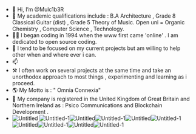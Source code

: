 - 👋 Hi, I’m @Mulc1b3R
- 👀 My academic qualifications include : B.A Architecture , Grade 8 Classical Guitar (dist) , Grade 5 Theory of Music. Open uni = Organic Chemistry , Computer Science , Technology.
- 🏴‍☠️ I began coding in 1994 when the www first came 'online' . I am dedicated to open source coding.
- 💞️ I tend to be focused on my current projects but am willing to help other when and where ever i can.
- 📫 
- ⚒ I often work on several projects at the same time and take an unorthodox approach to most things , experimenting and learning as i proceed.
- 🌎 My Motto is : " Omnia Connexia"
- 📡 My company is registered in the United Kingdom of Great Britain and Northern Ireland as : Psico Communications and Blockchain Development .
- ![Untitled](https://github.com/Mulc1b3R/Mulc1b3R/assets/158625834/bcede816-89bd-4c21-ae0a-2b9724f05d70) ![Untitled-1](https://github.com/Mulc1b3R/Mulc1b3R/assets/158625834/3cf2b711-761f-4027-9605-ba5ebb391735)![Untitled](https://github.com/Mulc1b3R/Mulc1b3R/assets/158625834/500253d0-a46d-4ca6-9614-aff186a09208)![Untitled-1](https://github.com/Mulc1b3R/Mulc1b3R/assets/158625834/5a9f5f33-799d-4183-bf9d-ec31343e3d22)![Untitled](https://github.com/Mulc1b3R/Mulc1b3R/assets/158625834/2b4b61a6-54b1-42d4-a2f7-ef5296f3184a)![Untitled-1](https://github.com/Mulc1b3R/Mulc1b3R/assets/158625834/df45bcb7-d47f-47c1-afaf-410f190705e1)![Untitled](https://github.com/Mulc1b3R/Mulc1b3R/assets/158625834/e2004f5e-46b1-4d52-a777-f113be5d23a6)![Untitled-1](https://github.com/Mulc1b3R/Mulc1b3R/assets/158625834/c82e9aa3-d5c5-4ffa-87d6-f78a3b4f55d2)![Untitled](https://github.com/Mulc1b3R/Mulc1b3R/assets/158625834/015bad73-3ed9-48b4-abc1-3b2856737f59)![Untitled-1](https://github.com/Mulc1b3R/Mulc1b3R/assets/158625834/721fa349-7d34-4b25-a391-4576038253a4)











<!---
Mulc1b3R/Mulc1b3R is a ✨ special ✨ repository because its `README.md` (this file) appears on your GitHub profile.
You can click the Preview link to take a look at your changes.
--->

